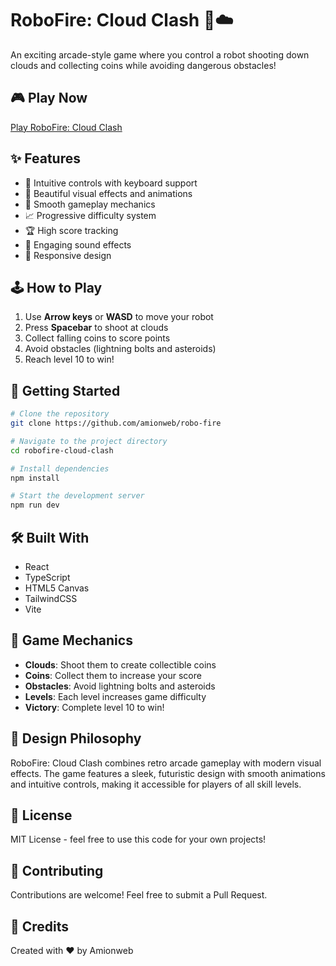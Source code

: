 # RoboFire: Cloud Clash 🤖☁️

An exciting arcade-style game where you control a robot shooting down clouds and collecting coins while avoiding dangerous obstacles!

## 🎮 Play Now

[Play RoboFire: Cloud Clash](https://robo-fire.vercel.app/)

## ✨ Features

- 🎯 Intuitive controls with keyboard support
- 🌟 Beautiful visual effects and animations
- 🎨 Smooth gameplay mechanics
- 📈 Progressive difficulty system
- 🏆 High score tracking
- 🎵 Engaging sound effects
- 📱 Responsive design

## 🕹️ How to Play

1. Use **Arrow keys** or **WASD** to move your robot
2. Press **Spacebar** to shoot at clouds
3. Collect falling coins to score points
4. Avoid obstacles (lightning bolts and asteroids)
5. Reach level 10 to win!

## 🚀 Getting Started

```bash
# Clone the repository
git clone https://github.com/amionweb/robo-fire

# Navigate to the project directory
cd robofire-cloud-clash

# Install dependencies
npm install

# Start the development server
npm run dev
```

## 🛠️ Built With

- React
- TypeScript
- HTML5 Canvas
- TailwindCSS
- Vite

## 🎯 Game Mechanics

- **Clouds**: Shoot them to create collectible coins
- **Coins**: Collect them to increase your score
- **Obstacles**: Avoid lightning bolts and asteroids
- **Levels**: Each level increases game difficulty
- **Victory**: Complete level 10 to win!

## 🎨 Design Philosophy

RoboFire: Cloud Clash combines retro arcade gameplay with modern visual effects. The game features a sleek, futuristic design with smooth animations and intuitive controls, making it accessible for players of all skill levels.

## 📝 License

MIT License - feel free to use this code for your own projects!

## 🤝 Contributing

Contributions are welcome! Feel free to submit a Pull Request.

## 🌟 Credits

Created with ❤️ by Amionweb
